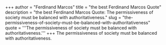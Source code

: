 +++
author = "Ferdinand Marcos"
title = "the best Ferdinand Marcos Quote"
description = "the best Ferdinand Marcos Quote: The permissiveness of society must be balanced with authoritativeness."
slug = "the-permissiveness-of-society-must-be-balanced-with-authoritativeness"
quote = '''The permissiveness of society must be balanced with authoritativeness.'''
+++
The permissiveness of society must be balanced with authoritativeness.
